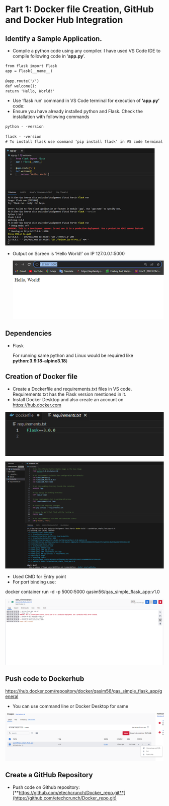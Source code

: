 # Part 1: Docker file Creation, GitHub and Docker Hub Integration

## Identify a Sample Application.

-   Compile a python code using any compiler. I have used VS Code IDE to compile following code in ‘**app.py**’.

```
from flask import Flask
app = Flask(__name__)

@app.route('/')
def welcome():
return 'Hello, World!'
```

-   Use ‘flask run’ command in VS Code terminal for execution of **‘app.py’** code:
-   Ensure you have already installed python and Flask. Check the installation with following commands

```
python - -version

flask - -version
# To install flask use command ‘pip install flask’ in VS code terminal
```

![](media/559c0d1cd01d7d264a717b845da24784.png)

-   Output on Screen is ‘Hello World!’ on IP 127.0.0.1:5000

    ![](media/5143b4f201319cb145a4e07d4dc99088.png)

## Dependencies

-   Flask

    For running same python and Linux would be required like **python:3.9.18-alpine3.18**)

## Creation of Docker file

-   Create a Dockerfile and requirements.txt files in VS code. Requirements.txt has the Flask version mentioned in it.
-   Install Docker Desktop and also create an account on <https://hub.docker.com>

![](media/926b10bc04e62590803251b003e37bb3.png)

![](media/3edccb3c7f25a4511bd72f8230148559.png)

-   Used CMD for Entry point
-   For port binding use:

docker container run -d -p 5000:5000 qasim56/qas_simple_flask_app:v1.0

![](media/f2f04cce9b613f05b3e494a372663c8e.png)

## Push code to Dockerhub

<https://hub.docker.com/repository/docker/qasim56/qas_simple_flask_app/general>

-   You can use command line or Docker Desktop for same

![](media/bb3fe4cbfe2e8993812b222d86811cf7.png)

## Create a GitHub Repository

-   Push code on Github repository: [**https://github.com/etechcrunch/Docker_repo.git**](https://github.com/etechcrunch/Docker_repo.git)
